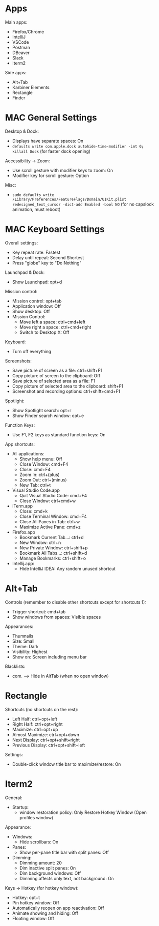 # Apps

Main apps:
* Firefox/Chrome
* IntelliJ
* VSCode
* Postman
* DBeaver
* Slack
* Iterm2

Side apps:
* Alt+Tab
* Karbiner Elements
* Rectangle
* Finder

# MAC General Settings

Desktop & Dock:
* Displays have separate spaces: On
* `defaults write com.apple.dock autohide-time-modifier -int 0; killall Dock` (for faster dock opening)

Accessibility -> Zoom:
* Use scroll gesture with modifier keys to zoom: On
* Modifier key for scroll gesture: Option

Misc:
* `sudo defaults write /Library/Preferences/FeatureFlags/Domain/UIKit.plist redesigned_text_cursor -dict-add Enabled -bool NO` (for no capslock animation, must reboot)

# MAC Keyboard Settings

Overall settings:
* Key repeat rate: Fastest
* Delay until repeat: Second Shortest
* Press "globe" key to "Do Nothing"

Launchpad & Dock:
* Show Launchpad: opt+d

Mission control:
* Mission control: opt+tab
* Application window: Off
* Show desktop: Off
* Mission Control:
    * Move left a space: ctrl+cmd+left
    * Move right a space: ctrl+cmd+right
    * Switch to Desktop X: Off

Keyboard:
* Turn off everything

Screenshots:
* Save picture of screen as a file: ctrl+shift+F1
* Copy picture of screen to the clipboard: Off
* Save picture of selected area as a file: F1
* Copy picture of selected area to the clipboard: shift+F1
* Screenshot and recording options: ctrl+shift+cmd+F1

Spotlight:
* Show Spotlight search: opt+r
* Show Finder search window: opt+e

Function Keys:
* Use F1, F2 keys as standard function keys: On

App shortcuts:
* All applications:
    * Show help menu: Off
    * Close Window: cmd+F4
    * Close: cmd+F4
    * Zoom In: ctrl+(plus)
    * Zoom Out: ctrl+(minus)
    * New Tab: ctrl+t
* Visual Studio Code.app
    * Quit Visual Studio Code: cmd+F4
    * Close Window: ctrl+cmd+w
* iTerm.app
    * Close: cmd+k
    * Close Terminal Window: cmd+F4
    * Close All Panes in Tab: ctrl+w
    * Maximize Active Pane: cmd+z
* Firefox.app
    * Bookmark Current Tab...: ctrl+d
    * New Window: ctrl+n
    * New Private Window: ctrl+shift+p
    * Bookmark All Tabs...: ctrl+shift+d
    * Manage Bookmarks: ctrl+shift+o
* Intellij.app:
    * Hide IntelliJ IDEA: Any random unused shortcut

# Alt+Tab

Controls (remember to disable other shortcuts except for shortcuts 1):
* Trigger shortcut: cmd+tab
* Show windows from spaces: Visible spaces

Appearances:
* Thumnails
* Size: Small
* Theme: Dark
* Visibility: Highest
* Show on: Screen including menu bar

Blacklists:
* com. --> Hide in AltTab (when no open window)

# Rectangle

Shortcuts (no shortcuts on the rest):
* Left Half: ctrl+opt+left
* Right Half: ctrl+opt+right
* Maximize: ctrl+opt+up
* Almost Maximize: ctrl+opt+down
* Next Display: ctrl+opt+shift+right
* Previous Display: ctrl+opt+shift+left

Settings:
* Double-click window title bar to maximize/restore: On

# Iterm2

General:
* Startup:
    * window restoration policy: Only Restore Hotkey Window (Open profiles window)

Appearance:
* Windows:
    * Hide scrollbars: On
* Panes:
    * Show per-pane title bar with split panes: Off
* Dimming:
    * Dimming amount: 20
    * Dim inactive split panes: On
    * Dim background windows: Off
    * Dimming affects only text, not background: On

Keys -> Hotkey (for hotkey window):
* Hotkey: opt+t
* Pin hotkey window: Off
* Automatically reopen on app reactivation: Off
* Animate showing and hiding: Off
* Floating window: Off

